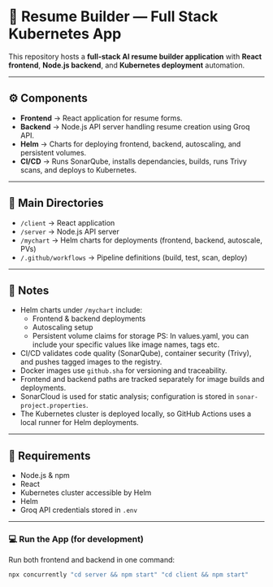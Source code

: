 # 📄 Resume Builder — Full Stack Kubernetes App  

This repository hosts a **full-stack AI resume builder application** with **React frontend**, **Node.js backend**, and **Kubernetes deployment** automation.  

---

## ⚙️ Components  

- **Frontend** → React application for resume forms.  
- **Backend** → Node.js API server handling resume creation using Groq API.  
- **Helm** → Charts for deploying frontend, backend, autoscaling, and persistent volumes.  
- **CI/CD** → Runs SonarQube, installs dependancies, builds, runs Trivy scans, and deploys to Kubernetes.  

---

## 📂 Main Directories  

- `/client` → React application  
- `/server` → Node.js API server  
- `/mychart` → Helm charts for deployments (frontend, backend, autoscale, PVs)  
- `/.github/workflows` → Pipeline definitions (build, test, scan, deploy)  

---

## 🧾 Notes  

- Helm charts under `/mychart` include:
  - Frontend & backend deployments  
  - Autoscaling setup  
  - Persistent volume claims for storage
PS: In values.yaml, you can include your specific values like image names, tags etc.
- CI/CD validates code quality (SonarQube), container security (Trivy), and pushes tagged images to the registry.  
- Docker images use `github.sha` for versioning and traceability.  
- Frontend and backend paths are tracked separately for image builds and deployments.  
- SonarCloud is used for static analysis; configuration is stored in `sonar-project.properties`.  
- The Kubernetes cluster is deployed locally, so GitHub Actions uses a local runner for Helm deployments.  

---

## 📌 Requirements  

- Node.js & npm  
- React  
- Kubernetes cluster accessible by Helm  
- Helm  
- Groq API credentials stored in `.env`  

---

### 💻 Run the App (for development)  

Run both frontend and backend in one command:  
```bash
npx concurrently "cd server && npm start" "cd client && npm start"
```


